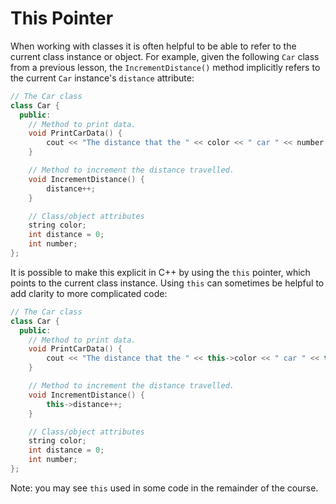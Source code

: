 # This Pointer

When working with classes it is often helpful to be able to refer to the current class instance or object. For example, given the following `Car` class from a previous lesson, the `IncrementDistance()` method implicitly refers to the current `Car` instance's `distance` attribute:

```cpp
// The Car class
class Car {
  public:
    // Method to print data.
    void PrintCarData() {
        cout << "The distance that the " << color << " car " << number << " has traveled is: " << distance << "\n";
    }

    // Method to increment the distance travelled.
    void IncrementDistance() {
        distance++;
    }

    // Class/object attributes
    string color;
    int distance = 0;
    int number;
};
```

It is possible to make this explicit in C++ by using the `this` pointer, which points to the current class instance. Using `this` can sometimes be helpful to add clarity to more complicated code:

```cpp
// The Car class
class Car {
  public:
    // Method to print data.
    void PrintCarData() {
        cout << "The distance that the " << this->color << " car " << this->number << " has traveled is: " << this->distance << "\n";
    }

    // Method to increment the distance travelled.
    void IncrementDistance() {
        this->distance++;
    }

    // Class/object attributes
    string color;
    int distance = 0;
    int number;
};
```

Note: you may see `this` used in some code in the remainder of the course.
